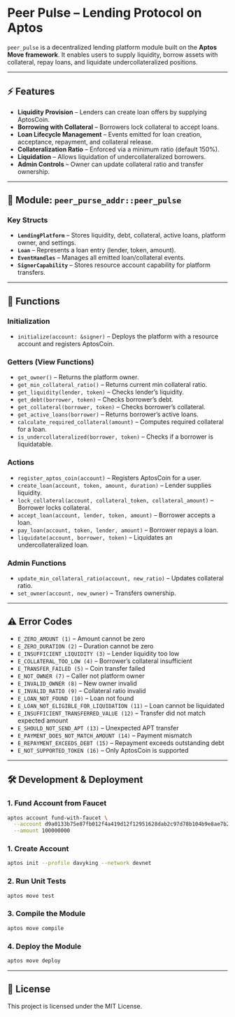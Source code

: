 # Peer Pulse – Lending Protocol on Aptos

`peer_pulse` is a decentralized lending platform module built on the **Aptos Move framework**.
It enables users to supply liquidity, borrow assets with collateral, repay loans, and liquidate undercollateralized positions.

---

## ⚡ Features

- **Liquidity Provision** – Lenders can create loan offers by supplying AptosCoin.
- **Borrowing with Collateral** – Borrowers lock collateral to accept loans.
- **Loan Lifecycle Management** – Events emitted for loan creation, acceptance, repayment, and collateral release.
- **Collateralization Ratio** – Enforced via a minimum ratio (default 150%).
- **Liquidation** – Allows liquidation of undercollateralized borrowers.
- **Admin Controls** – Owner can update collateral ratio and transfer ownership.

---

## 📂 Module: `peer_purse_addr::peer_pulse`

### Key Structs

- **`LendingPlatform`** – Stores liquidity, debt, collateral, active loans, platform owner, and settings.
- **`Loan`** – Represents a loan entry (lender, token, amount).
- **`EventHandles`** – Manages all emitted loan/collateral events.
- **`SignerCapability`** – Stores resource account capability for platform transfers.

---

## 🚀 Functions

### Initialization

- `initialize(account: &signer)` – Deploys the platform with a resource account and registers AptosCoin.

### Getters (View Functions)

- `get_owner()` – Returns the platform owner.
- `get_min_collateral_ratio()` – Returns current min collateral ratio.
- `get_liquidity(lender, token)` – Checks lender’s liquidity.
- `get_debt(borrower, token)` – Checks borrower’s debt.
- `get_collateral(borrower, token)` – Checks borrower’s collateral.
- `get_active_loans(borrower)` – Returns borrower’s active loans.
- `calculate_required_collateral(amount)` – Computes required collateral for a loan.
- `is_undercollateralized(borrower, token)` – Checks if a borrower is liquidatable.

### Actions

- `register_aptos_coin(account)` – Registers AptosCoin for a user.
- `create_loan(account, token, amount, duration)` – Lender supplies liquidity.
- `lock_collateral(account, collateral_token, collateral_amount)` – Borrower locks collateral.
- `accept_loan(account, lender, token, amount)` – Borrower accepts a loan.
- `pay_loan(account, token, lender, amount)` – Borrower repays a loan.
- `liquidate(account, borrower, token)` – Liquidates an undercollateralized loan.

### Admin Functions

- `update_min_collateral_ratio(account, new_ratio)` – Updates collateral ratio.
- `set_owner(account, new_owner)` – Transfers ownership.

---

## ⚠️ Error Codes

- `E_ZERO_AMOUNT (1)` – Amount cannot be zero
- `E_ZERO_DURATION (2)` – Duration cannot be zero
- `E_INSUFFICIENT_LIQUIDITY (3)` – Lender liquidity too low
- `E_COLLATERAL_TOO_LOW (4)` – Borrower’s collateral insufficient
- `E_TRANSFER_FAILED (5)` – Coin transfer failed
- `E_NOT_OWNER (7)` – Caller not platform owner
- `E_INVALID_OWNER (8)` – New owner invalid
- `E_INVALID_RATIO (9)` – Collateral ratio invalid
- `E_LOAN_NOT_FOUND (10)` – Loan not found
- `E_LOAN_NOT_ELIGIBLE_FOR_LIQUIDATION (11)` – Loan cannot be liquidated
- `E_INSUFFICIENT_TRANSFERRED_VALUE (12)` – Transfer did not match expected amount
- `E_SHOULD_NOT_SEND_APT (13)` – Unexpected APT transfer
- `E_PAYMENT_DOES_NOT_MATCH_AMOUNT (14)` – Payment mismatch
- `E_REPAYMENT_EXCEEDS_DEBT (15)` – Repayment exceeds outstanding debt
- `E_NOT_SUPPORTED_TOKEN (16)` – Only AptosCoin is supported

---

## 🛠️ Development & Deployment

### 1. Fund Account from Faucet

```bash
aptos account fund-with-faucet \
  --account d9a0133b75e87fb012f4a419d12f12951628dab2c97d78b104b9e8ae7b2f2aac \
  --amount 100000000
```
### 1. Create Account

```bash
aptos init --profile davyking --network devnet 
```

### 2. Run Unit Tests

```bash
aptos move test
```

### 3. Compile the Module

```bash
aptos move compile
```

### 4. Deploy the Module

```bash
aptos move deploy
```

---

## 📜 License

This project is licensed under the MIT License.

